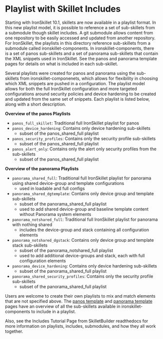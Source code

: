 # Playlist with Skillet Includes

Starting with IronSkillet 10.1, skillets are now available in a playlist format. In this new playlist model, it is 
possible to reference a set of sub-skillets from a submodule though skillet includes. A git submodule allows content 
from one repository to be easily accessed and updated from another repository. For IronSkillet, the 
playlists in this directory reference sub-skillets from a submodule called ironskillet-components. In 
ironskillet-components, there is a set of panos sub-skillets and a set of panorama sub-skillets that contain the XML 
snippets used in IronSkillet. See the panos and panorama template pages for details on what is included in each sub-skillet.


Several playlists were created for panos and panorama using the sub-skillets from ironskillet-componenets, which allows 
for flexibility in choosing which XML snippets are pushed in a configuration. The playlist model allows for both the full 
IronSkillet configuration and more targeted configurations around security policies and device hardening to be created 
and updated from the same set of snippets. Each playlist is listed below, along with a short description.


**Overview of the panos Playlists**
* `panos_full_skillet`: Traditional full IronSkillet playlist for panos
* `panos_device_hardening`: Contains only device hardening sub-skillets
    * subset of the panos_shared_full playlist
* `panos_security_profiles`: Contains only the security profile sub-skillets
    * subset of the panos_shared_full playlist
* `panos_alert_only`: Contains only the alert only security profiles from the sub-skillets
    * subset of the panos_shared_full playlist

**Overview of the panorama Playlists**
* `panorama_shared_full`: Traditional full IronSkillet playlist for panorama using shared device-group and template configurations
    * used in loadable and full configs
* `panorama_shared_dgtemplate`: Contains only device group and template sub-skillets
    * subset of the panorama_shared_full playlist
    * used to add shared device-group and baseline template content without Panorama system elements
* `panorama_notshared_full`: Traditional full IronSkillet playlist for panorama with nothing shared
    * includes the device-group and stack containing all configuration elements
* `panorama_notshared_dgstack`: Contains only device group and template stack sub-skillets
    * subset of the panorama_notshared_full playlist
    * used to add additional device-groups and stack, each with full configuration elements
* `panorama_device_hardening`: Contains only device hardening sub-skillets
    * subset of the panorama_shared_full playlist
* `panorama_shared_security_profiles`: Contains only the security profile sub-skillets
    * subset of the panorama_shared_full playlist
  
Users are welcome to create their own playlists to mix and match elements that are not specified above. The 
[panos template](https://iron-skillet.readthedocs.io/en/docs_master/panos_template_guide.html)
and [panorama template](https://iron-skillet.readthedocs.io/en/docs_master/panorama_template_guide.html) pages 
have an overview of all the sub-skillets available in ironskillet-components to include in a playlist.

Also, see the Includes Tutorial Page from SkilletBuilder readthedocs for more information on playlists, includes, 
submodules, and how they all work together.



